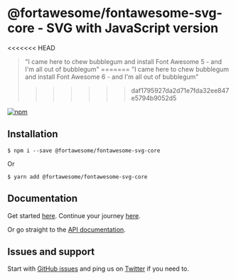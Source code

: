 # @fortawesome/fontawesome-svg-core - SVG with JavaScript version

<<<<<<< HEAD
> "I came here to chew bubblegum and install Font Awesome 5 - and I'm all out of bubblegum"
=======
> "I came here to chew bubblegum and install Font Awesome 6 - and I'm all out of bubblegum"
>>>>>>> daf1795927da2d71e7fda32ee847e5794b9052d5

[![npm](https://img.shields.io/npm/v/@fortawesome/fontawesome-svg-core.svg?style=flat-square)](https://www.npmjs.com/package/@fortawesome/fontawesome-svg-core)

## Installation

```
$ npm i --save @fortawesome/fontawesome-svg-core
```

Or

```
$ yarn add @fortawesome/fontawesome-svg-core
```

## Documentation

Get started [here](https://fontawesome.com/how-to-use/on-the-web/setup/getting-started). Continue your journey [here](https://fontawesome.com/how-to-use/on-the-web/advanced).

Or go straight to the [API documentation](https://fontawesome.com/how-to-use/with-the-api).

## Issues and support

Start with [GitHub issues](https://github.com/FortAwesome/Font-Awesome/issues) and ping us on [Twitter](https://twitter.com/fontawesome) if you need to.
